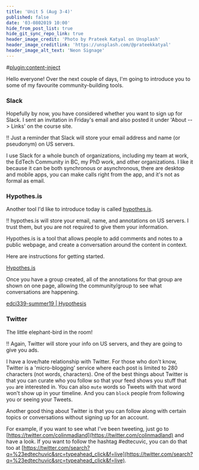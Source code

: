```yaml
---
title: 'Unit 5 (Aug 3-4)'
published: false
date: '03-0802019 10:00'
hide_from_post_list: true
hide_git_sync_repo_link: true
header_image_credit: 'Photo by Prateek Katyal on Unsplash'
header_image_creditlink: 'https://unsplash.com/@prateekkatyal'
header_image_alt_text: 'Neon Signage'
---
```


#[plugin:content-inject](_important-reminders)

Hello everyone! Over the next couple of days, I'm going to introduce you to some of my favourite community-building tools.

### Slack

Hopefully by now, you have considered whether you want to sign up for Slack. I sent an invitation in Friday's email and also posted it under 'About --> Links' on the course site.

!! Just a reminder that Slack will store your email address and name (or pseudonym) on US servers.

I use Slack for a whole bunch of organizations, including my team at work, the EdTech Community in BC, my PhD work, and other organizations. I like it because it can be both synchronous or asynchronous, there are desktop and mobile apps, you can make calls right from the app, and it's not as formal as email.

### Hypothes.is

Another tool I'd like to introduce today is called [hypothes.is](https://hypothes.is).

!! hypothes.is will store your email, name, and annotations on US servers. I trust them, but you are not required to give them your information.

Hypothes.is is a tool that allows people to add comments and notes to a public webpage, and create a conversation around the content in context.

Here are instructions for getting started.

<a class="embedly-card" data-card-controls="0" href="https://teaching.madland.ca/hypothesis">Hypothes.is</a>
<script async src="//cdn.embedly.com/widgets/platform.js" charset="UTF-8"></script>

Once you have a group created, all of the annotations for that group are shown on one page, allowing the community/group to see what conversations are happening.

<a class="embedly-card" data-card-controls="0" href="https://hypothes.is/groups/GpwzVGQi/edci339-summer19">edci339-summer19 | Hypothesis</a>
<script async src="//cdn.embedly.com/widgets/platform.js" charset="UTF-8"></script>

### Twitter

The little elephant-bird in the room!

!! Again, Twitter will store your info on US servers, and they are going to give you ads.

I have a love/hate relationship with Twitter. For those who don't know, Twitter is a 'micro-blogging' service where each post is limited to 280 characters (not words, characters). One of the best things about Twitter is that you can curate who you follow so that your feed shows you stuff that `you` are interested in. You can also `mute` words so Tweets with that word won't show up in your timeline. And you can `block` people from following you or seeing your Tweets.

Another good thing about Twitter is that you can follow along with certain topics or conversations without signing up for an account.

For example, if you want to see what I've been tweeting, just go to [https://twitter.com/colinmadland](https://twitter.com/colinmadland) and have a look. If you want to follow the hashtag #edtecuvic, you can do that too at [https://twitter.com/search?q=%23edtechuvic&src=typeahead_click&f=live](https://twitter.com/search?q=%23edtechuvic&src=typeahead_click&f=live).
